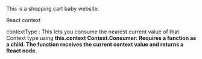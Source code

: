 This is a shopping cart baby website.

React context

contextType : This lets you consume the nearest current value of that Context type using <strong> this.context <strong>
Context.Consumer: Requires a function as a child. The function receives the current context value and returns a React node.
